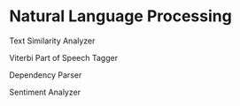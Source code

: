 # Natural Language Processing

Text Similarity Analyzer

Viterbi Part of Speech Tagger

Dependency Parser

Sentiment Analyzer

